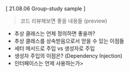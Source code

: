 [ 21.08.06 Group-study sample ] 

>코드 리뷰해보면 좋을 내용들 (preview)

- 추상 클래스는 언제 정의하면 좋을까?
- 추상 클래스를 상속받음으로서 얻을 수 있는 이점들
- 세터 메서드로 주입 vs 생성자로 주입
- 생성자 주입의 이점은? (Dependency Injection)
- 인터페이스는 언제 사용하는가>

